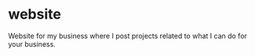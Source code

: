 # website
Website for my business where I post projects related to what I can do for your business.
